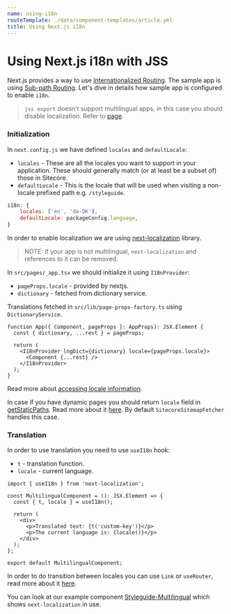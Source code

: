 ```yaml
---
name: using-i18n
routeTemplate: ./data/component-templates/article.yml
title: Using Next.js i18n
---
```

# Using Next.js i18n with JSS

Next.js provides a way to use [Internationalized Routing](https://nextjs.org/docs/advanced-features/i18n-routing).
The sample app is using [Sub-path Routing](https://nextjs.org/docs/advanced-features/i18n-routing#sub-path-routing).
Let's dive in details how sample app is configured to enable `i18n`.

> `jss export` doesn't support multilingual apps, in this case you should disable localization. Refer to [page](/docs/nextjs/deploying-to-production/export).

### Initialization

In `next.config.js` we have defined `locales` and `defaultLocale`:
* `locales` - These are all the locales you want to support in your application. These should generally match (or at least be a subset of) those in Sitecore.
* `defaultLocale` - This is the locale that will be used when visiting a non-locale prefixed path e.g. `/styleguide`.

```js
i18n: {
	locales: ['en', 'da-DK'],
	defaultLocale: packageConfig.language,
}
```

In order to enable localization we are using [next-localization](https://github.com/StarpTech/next-localization) library.

> NOTE: If your app is not multilingual, `next-localization` and references to it can be removed.

In `src/pages/_app.tsx` we should initialize it using `I18nProvider`:
* `pageProps.locale` - provided by nextjs.
* `dictionary` - fetched from dictionary service.

Translations fetched in `src/lib/page-props-factory.ts` using `DictionaryService`.

```tsx
function App({ Component, pageProps }: AppProps): JSX.Element {
  const { dictionary, ...rest } = pageProps;

  return (
    <I18nProvider lngDict={dictionary} locale={pageProps.locale}>
      <Component {...rest} />
    </I18nProvider>
  );
}
```

Read more about [accessing locale information](https://nextjs.org/docs/advanced-features/i18n-routing#accessing-the-locale-information).

In case if you have dynamic pages you should return `locale` field in [getStaticPaths](https://nextjs.org/docs/basic-features/data-fetching#getstaticpaths-static-generation). Read more about it [here](https://nextjs.org/docs/advanced-features/i18n-routing#dynamic-getstaticprops-pages).
By default `SitecoreSitemapFetcher` handles this case.

### Translation

In order to use translation you need to use `useI18n` hook:
* `t` - translation function.
* `locale` - current language.

```tsx
import { useI18n } from 'next-localization';

const MultilingualComponent = (): JSX.Element => {
  const { t, locale } = useI18n();

  return (
    <div>
      <p>Translated text: {t('custom-key')}</p>
      <p>The current language is: {locale()}</p>
    </div>
  );
};

export default MultilingualComponent;
```

In order to do transition between locales you can use `Link` or `useRouter`, read more about it [here](https://nextjs.org/docs/advanced-features/i18n-routing#transition-between-locales).

You can look at our example component [Styleguide-Multilingual](https://github.com/Sitecore/jss/blob/master/samples/nextjs/src/components/styleguide/Styleguide-Multilingual.tsx) which shows `next-localization` in use.
